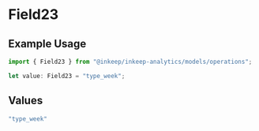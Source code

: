 # Field23

## Example Usage

```typescript
import { Field23 } from "@inkeep/inkeep-analytics/models/operations";

let value: Field23 = "type_week";
```

## Values

```typescript
"type_week"
```